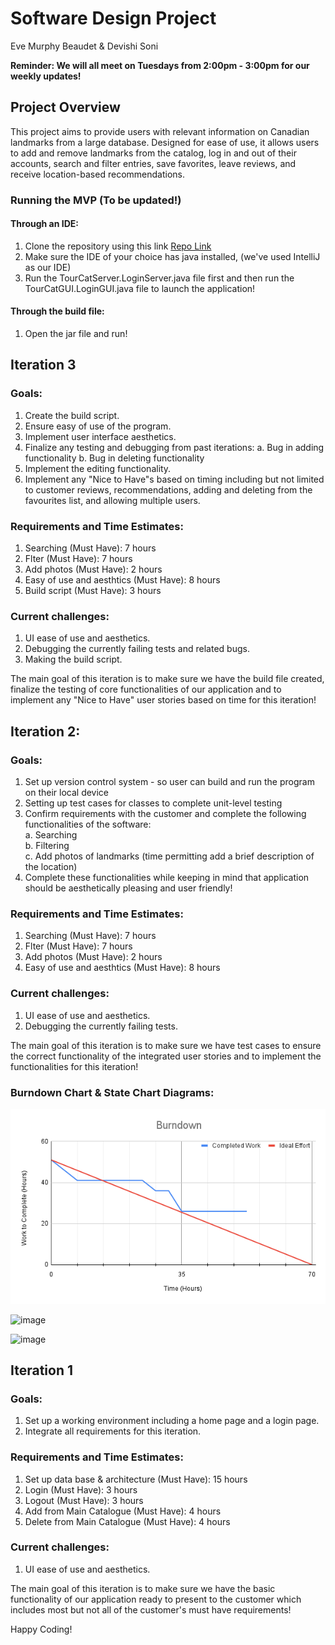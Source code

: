 # **Software Design Project**

Eve Murphy Beaudet & Devishi Soni 

**Reminder: We will all meet on Tuesdays from 2:00pm - 3:00pm for our weekly updates!**

## Project Overview ##
This project aims to provide users with relevant information on Canadian landmarks from a large database. Designed for ease of use, it allows users to add and remove landmarks from the catalog, log in and out of their accounts, search and filter entries, save favorites, leave reviews, and receive location-based recommendations.


### Running the MVP (To be updated!)

#### Through an IDE: ####
1. Clone the repository using this link [Repo Link](https://github.com/DevishiSoni/Software-Design-Project.git)
2. Make sure the IDE of your choice has java installed, (we've used IntelliJ as our IDE)
3. Run the TourCatServer.LoginServer.java file first and then run the TourCatGUI.LoginGUI.java file to launch the application!

#### Through the build file: ####
1. Open the jar file and run!




## Iteration 3

### Goals:
1. Create the build script.
2. Ensure easy of use of the program.
3. Implement user interface aesthetics.
4. Finalize any testing and debugging from past iterations:
     a. Bug in adding functionality
     b. Bug in deleting functionality
5. Implement the editing functionality.
6. Implement any "Nice to Have"s based on timing including but not limited to customer reviews, recommendations, adding and deleting from the favourites list, and allowing multiple users.

### Requirements and Time Estimates: 
1. Searching (Must Have): 7 hours
2. Flter (Must Have): 7 hours
3. Add photos (Must Have): 2 hours
4. Easy of use and aesthtics (Must Have): 8 hours
5. Build script (Must Have): 3 hours

### Current challenges:
1. UI ease of use and aesthetics.
2. Debugging the currently failing tests and related bugs.
3. Making the build script.

The main goal of this iteration is to make sure we have the build file created, finalize the testing of core functionalities of our application and to implement any "Nice to Have" user stories based on time for this iteration!

## Iteration 2:

### Goals:
1. Set up version control system - so user can build and run the program on their local device
2. Setting up test cases for classes to complete unit-level testing
3. Confirm requirements with the customer and complete the following functionalities of the software:  
     a. Searching  
     b. Filtering  
     c. Add photos of landmarks (time permitting add a brief description of the location)  
4. Complete these functionalities while keeping in mind that application should be aesthetically pleasing and user friendly!

### Requirements and Time Estimates: 
1. Searching (Must Have): 7 hours
2. Flter (Must Have): 7 hours
3. Add photos (Must Have): 2 hours
4. Easy of use and aesthtics (Must Have): 8 hours

### Current challenges:
1. UI ease of use and aesthetics.
2. Debugging the currently failing tests.

The main goal of this iteration is to make sure we have test cases to ensure the correct functionality of the integrated user stories and to implement the functionalities for this iteration!

### Burndown Chart & State Chart Diagrams:

<p align="center">
  <img src="Burndown.png"/>
</p>

![image](https://github.com/user-attachments/assets/8f2fd9a2-7adc-4d60-be7b-f3cbf9e68e66)

![image](https://github.com/user-attachments/assets/0a137ff5-2a34-4ba6-ae49-8223e840aed7)


## Iteration 1

### Goals:
1. Set up a working environment including a home page and a login page.
2. Integrate all requirements for this iteration.

### Requirements and Time Estimates: 
1. Set up data base & architecture (Must Have): 15 hours
2. Login (Must Have): 3 hours
3. Logout (Must Have): 3 hours
4. Add from Main Catalogue (Must Have): 4 hours
5. Delete from Main Catalogue (Must Have): 4 hours

### Current challenges:
1. UI ease of use and aesthetics.

The main goal of this iteration is to make sure we have the basic functionality of our application ready to present to the customer which includes most but not all of the customer's must have requirements!





Happy Coding!


